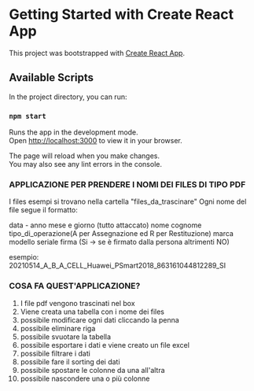 # Getting Started with Create React App

This project was bootstrapped with [Create React App](https://github.com/facebook/create-react-app).

## Available Scripts

In the project directory, you can run:

### `npm start`

Runs the app in the development mode.\
Open [http://localhost:3000](http://localhost:3000) to view it in your browser.

The page will reload when you make changes.\
You may also see any lint errors in the console.

### APPLICAZIONE PER PRENDERE I NOMI DEI FILES DI TIPO PDF

I files esempi si trovano nella cartella "files_da_trascinare"
Ogni nome del file segue il formatto:

data - anno mese e giorno (tutto attaccato)
nome
cognome
tipo_di_operazione(A per Assegnazione ed R per Restituzione)
marca
modello
seriale
firma (Si -> se è firmato dalla persona altrimenti NO)

esempio: 20210514_A_B_A_CELL_Huawei_PSmart2018_863161044812289_SI

### COSA FA QUEST'APPLICAZIONE?

1. I file pdf vengono trascinati nel box
2. Viene creata una tabella con i nome dei files
3. possibile modificare ogni dati cliccando la penna
4. possibile eliminare riga
5. possibile svuotare la tabella
6. possibile esportare i dati e viene creato un file excel
7. possibile filtrare i dati
8. possibile fare il sorting dei dati
9. possibile spostare le colonne da una all'altra
10. possibile nascondere una o più colonne
